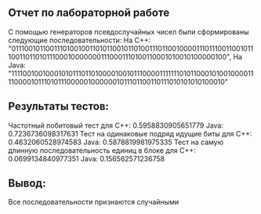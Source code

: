 ## Отчет по лабораторной работе
С помощью генераторов псевдослучайных чисел были сформированы следующие последовательности:
    На С++: "01110010110011101001001101011001011010011101100100001110111001100101110011011010111000100000001110001110100110001010010100000100",
    На Java: "11110010010001010111011010000100101110000111111101011000101001000011110000101110101110000010000001011101100110111010101010100010"

## Результаты тестов:
Частотный побитовый тест для
    C++:
    0.5958830905651779
    Java:
    0.7236736098317631
Тест на одинаковые подряд идущие биты для
    C++:
    0.4632060528974583
    Java:
    0.5878819981975335
Тест на самую длинную последовательность единиц в блоке для 
    C++:
    0.0699134840977351
    Java:
    0.156562571236758

## Вывод:
Все последовательности признаются случайными